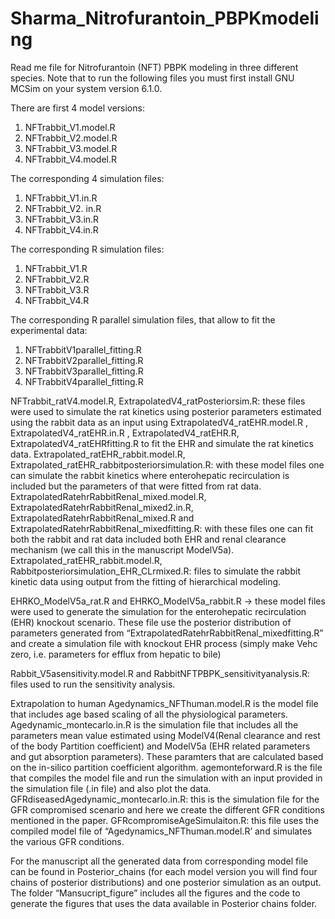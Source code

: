 # Sharma_Nitrofurantoin_PBPKmodeling

Read me file for Nitrofurantoin (NFT) PBPK modeling in three different species.
Note that to run the following files you must first install GNU MCSim on your system version 6.1.0. 

There are first 4 model versions:
1.	NFTrabbit_V1.model.R
2.	NFTrabbit_V2.model.R
3.	NFTrabbit_V3.model.R
4.	NFTrabbit_V4.model.R
	
The corresponding 4 simulation files:
1.	NFTrabbit_V1.in.R
2.	NFTrabbit_V2. in.R
3.	NFTrabbit_V3.in.R
4.	NFTrabbit_V4.in.R

The corresponding R simulation files:
1.	NFTrabbit_V1.R
2.	NFTrabbit_V2.R
3.	NFTrabbit_V3.R
4.	NFTrabbit_V4.R

The corresponding R parallel simulation files, that allow to fit the experimental data:
1.	NFTrabbitV1parallel_fitting.R
2.	NFTrabbitV2parallel_fitting.R
3.	NFTrabbitV3parallel_fitting.R
4.	NFTrabbitV4parallel_fitting.R

NFTrabbit_ratV4.model.R, ExtrapolatedV4_ratPosteriorsim.R: these files were used to simulate the rat kinetics using posterior parameters estimated using the rabbit data as an input using 
ExtrapolatedV4_ratEHR.model.R , ExtrapolatedV4_ratEHR.in.R , ExtrapolatedV4_ratEHR.R,  ExtrapolatedV4_ratEHRfitting.R to fit the EHR and simulate the rat kinetics data. 
Extrapolated_ratEHR_rabbit.model.R, Extrapolated_ratEHR_rabbitposteriorsimulation.R:  with these model files one can simulate the rabbit kinetics where enterohepatic recirculation is included but the parameters of that were fitted from rat data.
ExtrapolatedRatehrRabbitRenal_mixed.model.R, ExtrapolatedRatehrRabbitRenal_mixed2.in.R, ExtrapolatedRatehrRabbitRenal_mixed.R and ExtrapolatedRatehrRabbitRenal_mixedfitting.R: with these files one can fit both the rabbit and rat data included both EHR and renal clearance mechanism (we call this in the manuscript ModelV5a).
Extrapolated_ratEHR_rabbit.model.R, Rabbitposteriorsimulation_EHR_CLrmixed.R: files to simulate the rabbit kinetic data using output from the fitting of hierarchical modeling. 

EHRKO_ModelV5a_rat.R and EHRKO_ModelV5a_rabbit.R -> these model files were used to generate the simulation for the enterohepatic recirculation (EHR) knockout scenario. These file use the posterior distribution of parameters generated from “ExtrapolatedRatehrRabbitRenal_mixedfitting.R” and create a simulation file with knockout EHR process (simply make Vehc zero, i.e. parameters for efflux from hepatic to bile)

Rabbit_V5asensitivity.model.R and RabbitNFTPBPK_sensitivityanalysis.R: files used to run the sensitivity analysis. 

Extrapolation to human
Agedynamics_NFThuman.model.R is the model file that includes age based scaling of all the physiological parameters. 
Agedynamic_montecarlo.in.R is the simulation file that includes all the parameters mean value estimated using ModelV4(Renal clearance and rest of the body Partition coefficient) and ModelV5a (EHR related parameters and gut absorption parameters). These paramters that are calculated based on the in-silico partition coefficient algorithm. 
agemonteforward.R is the file that compiles the model file and run the simulation with an input provided in the simulation file (.in file) and also plot the data. 
GFRdiseasedAgedynamic_montecarlo.in.R: this is the simulation file for the GFR compromised scenario and here we create the different GFR conditions mentioned in the paper. 
GFRcompromiseAgeSimulaiton.R: this file uses the compiled model file of “Agedynamics_NFThuman.model.R’  and simulates the various GFR conditions. 

For the manuscript all the generated data from corresponding model file can be found in Posterior_chains (for each model version you will find four chains of posterior distributions) and one posterior simulation as an output. 
The folder “Mansucript_figure” includes all the figures and the code to generate the figures that uses the data available in Posterior chains folder. 

